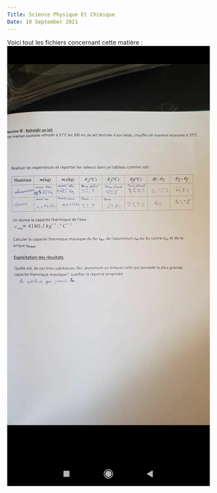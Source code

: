 ```yaml
---
Title: Science Physique Et Chimique
Date: 10 September 2021
---
```

Voici tout les fichiers concernant cette matière :
![](Capture.jpg)
